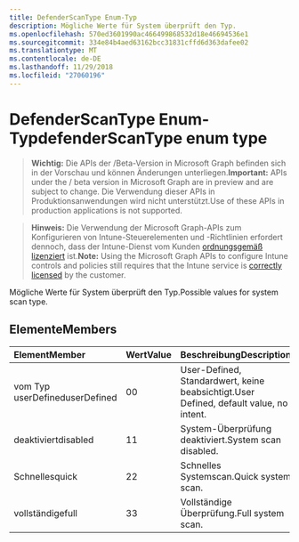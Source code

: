 ```yaml
---
title: DefenderScanType Enum-Typ
description: Mögliche Werte für System überprüft den Typ.
ms.openlocfilehash: 570ed3601990ac466499868532d18e46694536e1
ms.sourcegitcommit: 334e84b4aed63162bcc31831cffd6d363dafee02
ms.translationtype: MT
ms.contentlocale: de-DE
ms.lasthandoff: 11/29/2018
ms.locfileid: "27060196"
---
```

# <a name="defenderscantype-enum-type"></a><span data-ttu-id="13086-103">DefenderScanType Enum-Typ</span><span class="sxs-lookup"><span data-stu-id="13086-103">defenderScanType enum type</span></span>

> <span data-ttu-id="13086-104">**Wichtig:** Die APIs der /Beta-Version in Microsoft Graph befinden sich in der Vorschau und können Änderungen unterliegen.</span><span class="sxs-lookup"><span data-stu-id="13086-104">**Important:** APIs under the / beta version in Microsoft Graph are in preview and are subject to change.</span></span> <span data-ttu-id="13086-105">Die Verwendung dieser APIs in Produktionsanwendungen wird nicht unterstützt.</span><span class="sxs-lookup"><span data-stu-id="13086-105">Use of these APIs in production applications is not supported.</span></span>

> <span data-ttu-id="13086-106">**Hinweis:** Die Verwendung der Microsoft Graph-APIs zum Konfigurieren von Intune-Steuerelementen und -Richtlinien erfordert dennoch, dass der Intune-Dienst vom Kunden [ordnungsgemäß lizenziert](https://go.microsoft.com/fwlink/?linkid=839381) ist.</span><span class="sxs-lookup"><span data-stu-id="13086-106">**Note:** Using the Microsoft Graph APIs to configure Intune controls and policies still requires that the Intune service is [correctly licensed](https://go.microsoft.com/fwlink/?linkid=839381) by the customer.</span></span>

<span data-ttu-id="13086-107">Mögliche Werte für System überprüft den Typ.</span><span class="sxs-lookup"><span data-stu-id="13086-107">Possible values for system scan type.</span></span>
## <a name="members"></a><span data-ttu-id="13086-108">Elemente</span><span class="sxs-lookup"><span data-stu-id="13086-108">Members</span></span>
|<span data-ttu-id="13086-109">Element</span><span class="sxs-lookup"><span data-stu-id="13086-109">Member</span></span>|<span data-ttu-id="13086-110">Wert</span><span class="sxs-lookup"><span data-stu-id="13086-110">Value</span></span>|<span data-ttu-id="13086-111">Beschreibung</span><span class="sxs-lookup"><span data-stu-id="13086-111">Description</span></span>|
|:---|:---|:---|
|<span data-ttu-id="13086-112">vom Typ userDefined</span><span class="sxs-lookup"><span data-stu-id="13086-112">userDefined</span></span>|<span data-ttu-id="13086-113">0</span><span class="sxs-lookup"><span data-stu-id="13086-113">0</span></span>|<span data-ttu-id="13086-114">User-Defined, Standardwert, keine beabsichtigt.</span><span class="sxs-lookup"><span data-stu-id="13086-114">User Defined, default value, no intent.</span></span>|
|<span data-ttu-id="13086-115">deaktiviert</span><span class="sxs-lookup"><span data-stu-id="13086-115">disabled</span></span>|<span data-ttu-id="13086-116">1</span><span class="sxs-lookup"><span data-stu-id="13086-116">1</span></span>|<span data-ttu-id="13086-117">System-Überprüfung deaktiviert.</span><span class="sxs-lookup"><span data-stu-id="13086-117">System scan disabled.</span></span>|
|<span data-ttu-id="13086-118">Schnelles</span><span class="sxs-lookup"><span data-stu-id="13086-118">quick</span></span>|<span data-ttu-id="13086-119">2</span><span class="sxs-lookup"><span data-stu-id="13086-119">2</span></span>|<span data-ttu-id="13086-120">Schnelles Systemscan.</span><span class="sxs-lookup"><span data-stu-id="13086-120">Quick system scan.</span></span>|
|<span data-ttu-id="13086-121">vollständige</span><span class="sxs-lookup"><span data-stu-id="13086-121">full</span></span>|<span data-ttu-id="13086-122">3</span><span class="sxs-lookup"><span data-stu-id="13086-122">3</span></span>|<span data-ttu-id="13086-123">Vollständige Überprüfung.</span><span class="sxs-lookup"><span data-stu-id="13086-123">Full system scan.</span></span>|






